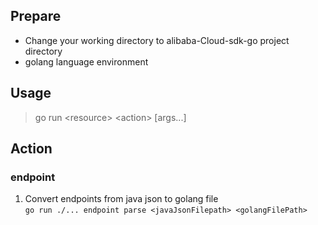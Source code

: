 ## Prepare

- Change your working directory to alibaba-Cloud-sdk-go project directory
- golang language environment

## Usage

> go run \<resource> \<action> [args...]

## Action

### endpoint

1. Convert endpoints from java json to golang file  
`go run ./... endpoint parse <javaJsonFilepath> <golangFilePath>`
